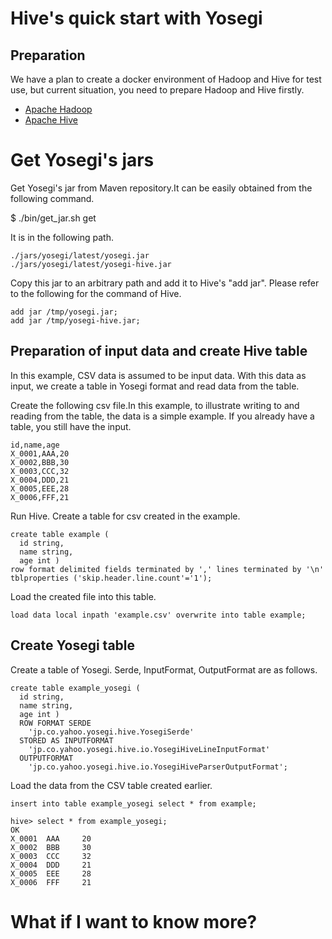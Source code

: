 <!---
  Licensed under the Apache License, Version 2.0 (the "License");
  you may not use this file except in compliance with the License.
  You may obtain a copy of the License at

   http://www.apache.org/licenses/LICENSE-2.0

  Unless required by applicable law or agreed to in writing, software
  distributed under the License is distributed on an "AS IS" BASIS,
  WITHOUT WARRANTIES OR CONDITIONS OF ANY KIND, either express or implied.
  See the License for the specific language governing permissions and
  limitations under the License. See accompanying LICENSE file.
-->
# Hive's quick start with Yosegi

## Preparation
We have a plan to create a docker environment of Hadoop and Hive for test use, but current situation, you need to prepare Hadoop and Hive firstly.

- [Apache Hadoop](https://hadoop.apache.org)
- [Apache Hive](https://hive.apache.org/)

# Get Yosegi's jars
Get Yosegi's jar from Maven repository.It can be easily obtained from the following command.

  $ ./bin/get_jar.sh get

It is in the following path.
```
./jars/yosegi/latest/yosegi.jar
./jars/yosegi/latest/yosegi-hive.jar
```

Copy this jar to an arbitrary path and add it to Hive's "add jar".
Please refer to the following for the command of Hive.

```
add jar /tmp/yosegi.jar;
add jar /tmp/yosegi-hive.jar;
```

## Preparation of input data and create Hive table
In this example, CSV data is assumed to be input data.
With this data as input, we create a table in Yosegi format and read data from the table.

Create the following csv file.In this example, to illustrate writing to and reading from the table, the data is a simple example.
If you already have a table, you still have the input.

```
id,name,age
X_0001,AAA,20
X_0002,BBB,30
X_0003,CCC,32
X_0004,DDD,21
X_0005,EEE,28
X_0006,FFF,21
```

Run Hive.
Create a table for csv created in the example.

```
create table example (
  id string, 
  name string, 
  age int )
row format delimited fields terminated by ',' lines terminated by '\n'
tblproperties ('skip.header.line.count'='1');
```

Load the created file into this table.

```
load data local inpath 'example.csv' overwrite into table example;
```

## Create Yosegi table
Create a table of Yosegi. Serde, InputFormat, OutputFormat are as follows.

```
create table example_yosegi (
  id string, 
  name string, 
  age int )
  ROW FORMAT SERDE
    'jp.co.yahoo.yosegi.hive.YosegiSerde'
  STORED AS INPUTFORMAT
    'jp.co.yahoo.yosegi.hive.io.YosegiHiveLineInputFormat'
  OUTPUTFORMAT
    'jp.co.yahoo.yosegi.hive.io.YosegiHiveParserOutputFormat';
```

Load the data from the CSV table created earlier.

```
insert into table example_yosegi select * from example;

hive> select * from example_yosegi;
OK
X_0001  AAA     20
X_0002  BBB     30
X_0003  CCC     32
X_0004  DDD     21
X_0005  EEE     28
X_0006  FFF     21
```

# What if I want to know more?

